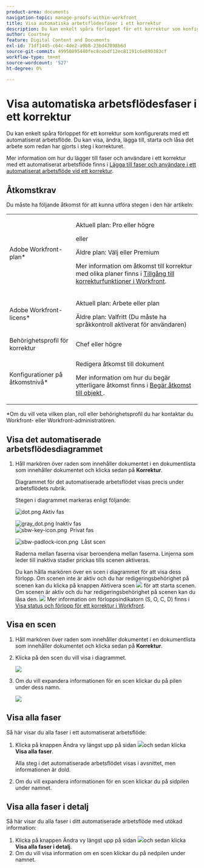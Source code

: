```yaml
---
product-area: documents
navigation-topic: manage-proofs-within-workfront
title: Visa automatiska arbetsflödesfaser i ett korrektur
description: Du kan enkelt spåra förloppet för ett korrektur som konfigurerats med ett automatiserat arbetsflöde. Du kan visa, ändra, lägga till, starta och låsa det arbete som redan har gjorts i steg i korrekturet.
author: Courtney
feature: Digital Content and Documents
exl-id: 71df1445-c64c-4de2-a9b8-23bd47898b6d
source-git-commit: 49950895440fec8cebdf12ec81191c6e890383cf
workflow-type: tm+mt
source-wordcount: '527'
ht-degree: 0%

---
```


# Visa automatiska arbetsflödesfaser i ett korrektur

Du kan enkelt spåra förloppet för ett korrektur som konfigurerats med ett automatiserat arbetsflöde. Du kan visa, ändra, lägga till, starta och låsa det arbete som redan har gjorts i steg i korrekturet.

Mer information om hur du lägger till faser och användare i ett korrektur med ett automatiserat arbetsflöde finns i [Lägga till faser och användare i ett automatiserat arbetsflöde vid ett korrektur](../../../review-and-approve-work/proofing/managing-proofs-within-workfront/add-stages-users-to-automated-workflow-proof.md).

## Åtkomstkrav

Du måste ha följande åtkomst för att kunna utföra stegen i den här artikeln:

<table style="table-layout:auto"> 
 <col> 
 <col> 
 <tbody> 
  <tr> 
   <td role="rowheader">Adobe Workfront-plan*</td> 
   <td> <p>Aktuell plan: Pro eller högre</p> <p>eller</p> <p>Äldre plan: Välj eller Premium</p> <p>Mer information om åtkomst till korrektur med olika planer finns i <a href="/help/quicksilver/administration-and-setup/manage-workfront/configure-proofing/access-to-proofing-functionality.md" class="MCXref xref">Tillgång till korrekturfunktioner i Workfront</a>.</p> </td> 
  </tr> 
  <tr> 
   <td role="rowheader">Adobe Workfront-licens*</td> 
   <td> <p>Aktuell plan: Arbete eller plan</p> <p>Äldre plan: Valfritt (Du måste ha språkkontroll aktiverat för användaren)</p> </td> 
  </tr> 
  <tr> 
   <td role="rowheader">Behörighetsprofil för korrektur </td> 
   <td>Chef eller högre</td> 
  </tr> 
  <tr> 
   <td role="rowheader">Konfigurationer på åtkomstnivå*</td> 
   <td> <p>Redigera åtkomst till dokument</p> <p>Mer information om hur du begär ytterligare åtkomst finns i <a href="../../../workfront-basics/grant-and-request-access-to-objects/request-access.md" class="MCXref xref">Begär åtkomst till objekt </a>.</p> </td> 
  </tr> 
 </tbody> 
</table>

&#42;Om du vill veta vilken plan, roll eller behörighetsprofil du har kontaktar du Workfront- eller Workfront-administratören.

## Visa det automatiserade arbetsflödesdiagrammet

1. Håll markören över raden som innehåller dokumentet i en dokumentlista som innehåller dokumentet och klicka sedan på **Korrektur**.

   Diagrammet för det automatiserade arbetsflödet visas precis under arbetsflödets rubrik.

   Stegen i diagrammet markeras enligt följande:

   ![dot.png](assets/dot.png) Aktiv fas

   ![gray_dot.png](assets/grey-dot.png) Inaktiv fas\
   ![sbw-key-icon.png](assets/sbw-key-icon.png)  Privat fas

   ![sbw-padlock-icon.png](assets/sbw-padlock-icon.png)  Låst scen

   Raderna mellan faserna visar beroendena mellan faserna. Linjerna som leder till inaktiva stadier prickas tills scenen aktiveras.

   Du kan hålla markören över en scen i diagrammet för att visa dess förlopp. Om scenen inte är aktiv och du har redigeringsbehörighet på scenen kan du klicka på knappen Aktivera scen ![](assets/activate-stage-btn.png) för att starta scenen. Om scenen är aktiv och du har redigeringsbehörighet på scenen kan du låsa den. ![](assets/lock-stage-btn.png) Mer information om förloppsindikatorn (S, O, C, D) finns i  [Visa status och förlopp för ett korrektur i Workfront](../../../workfront-proof/wp-work-proofsfiles/manage-your-work/view-progress-and-status-of-proof.md).

## Visa en scen

1. Håll markören över raden som innehåller dokumentet i en dokumentlista som innehåller dokumentet och klicka sedan på **Korrektur**.
1. Klicka på den scen du vill visa i diagrammet.

   ![](assets/view-stage-diagram-350x204.png)

1. Om du vill expandera informationen för en scen klickar du på pilen under dess namn.

   ![](assets/stage-details-caret-350x167.png)

## Visa alla faser

Så här visar du alla faser i ett automatiserat arbetsflöde:

1. Klicka på knappen Ändra vy längst upp på sidan ![](assets/change-view-btn.png)och sedan klicka **Visa alla faser**.

   Alla steg i det automatiserade arbetsflödet visas i avsnittet, men informationen är dold.

1. Om du vill expandera informationen för en scen klickar du på sidpilen under namnet.

## Visa alla faser i detalj

Så här visar du alla faser i ditt automatiserade arbetsflöde med utökad information:

1. Klicka på knappen Ändra vy längst upp på sidan ![](assets/change-view-btn.png)och sedan klicka **Visa alla faser i detalj**.
1. Om du vill visa information om en scen klickar du på nedpilen under namnet.
